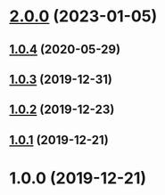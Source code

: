 # [2.0.0](https://github.com/benMain/nest-cisco-webdialer-client/compare/v1.0.4...v2.0.0) (2023-01-05)

## [1.0.4](https://github.com/benMain/nest-cisco-webdialer-client/compare/v1.0.3...v1.0.4) (2020-05-29)

## [1.0.3](https://github.com/benMain/nest-cisco-webdialer-client/compare/v1.0.2...v1.0.3) (2019-12-31)

## [1.0.2](https://github.com/benMain/nest-cisco-webdialer-client/compare/v1.0.1...v1.0.2) (2019-12-23)

## [1.0.1](https://github.com/benMain/nest-cisco-webdialer-client/compare/v1.0.0...v1.0.1) (2019-12-21)

# 1.0.0 (2019-12-21)
